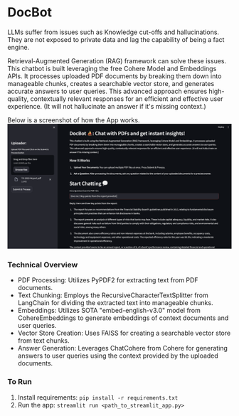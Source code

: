 # DocBot
LLMs suffer from issues such as Knowledge cut-offs and hallucinations. They are not exposed to private data and lag the capability of being a fact engine. 

Retrieval-Augmented Generation (RAG) framework can solve these issues. This chatbot is built leveraging the free Cohere Model and Embeddings APIs. It processes uploaded PDF documents by breaking them down into manageable chunks, creates a searchable vector store, and generates accurate answers to user queries. This advanced approach ensures high-quality, contextually relevant responses for an efficient and effective user experience. (It will not hallucinate an answer if it's missing context.)

Below is a screenshot of how the App works.
![Streamlit App](https://github.com/charmichokshi/DocBot/blob/main/DocBot_SS.png)

### Technical Overview
- PDF Processing: Utilizes PyPDF2 for extracting text from PDF documents.
- Text Chunking: Employs the RecursiveCharacterTextSplitter from LangChain for dividing the extracted text into manageable chunks.
- Embeddings: Utilizes SOTA "embed-english-v3.0" model from CohereEmbeddings to generate embeddings of context documents and user queries.
- Vector Store Creation: Uses FAISS for creating a searchable vector store from text chunks.
- Answer Generation: Leverages ChatCohere from Cohere for generating answers to user queries using the context provided by the uploaded documents.

### To Run
1. Install requirements: `pip install -r requirements.txt`
2. Run the app: `streamlit run <path_to_streamlit_app.py>`

